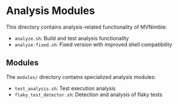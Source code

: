 # Analysis Modules

This directory contains analysis-related functionality of MVNimble:

- `analyze.sh`: Build and test analysis functionality
- `analyze-fixed.sh`: Fixed version with improved shell compatibility

## Modules

The `modules/` directory contains specialized analysis modules:

- `test_analysis.sh`: Test execution analysis
- `flaky_test_detector.sh`: Detection and analysis of flaky tests
